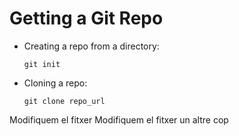 # Getting a Git Repo

-   Creating a repo from a directory:
    
        git init
-   Cloning a repo:
    
        git clone repo_url
Modifiquem el fitxer
Modifiquem el fitxer un altre cop
